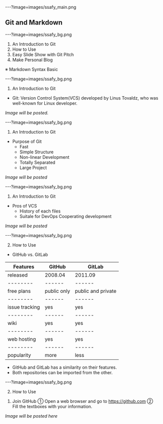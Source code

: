 ---?image=images/ssafy_main.png

## Git and Markdown

---?image=images/ssafy_bg.png

1. An Introduction to Git
2. How to Use
3. Easy Slide Show with Git Pitch
4. Make Personal Blog

※ Markdown Syntax Basic

---?image=images/ssafy_bg.png

1. An Introduction to Git

* Git: Version Control System(VCS) developed by Linus Tovaldz, who was well-known for Linux developer.

*Image will be posted.*

---?image=images/ssafy_bg.png

1. An Introduction to Git

* Purpose of Git
  - Fast
  - Simple Structure
  - Non-linear Development
  - Totally Separated
  - Large Project
  
 *Image will be posted*
 
 ---?image=images/ssafy_bg.png
 
 1. An Introduction to Git
 
 * Pros of VCS
   - History of each files
   - Suitale for DevOps Cooperating development
   
 *Image will be posted*
 
 ---?image=images/ssafy_bg.png
 
 2. How to Use
 
 * GitHub vs. GitLab
 
 |Features|GitHub|GitLab|
 |--------|------|------|
 |released|2008.04|2011.09|
 |--------|------|------|
 |free plans|public only|public and private|
 |--------|------|------|
 |issue tracking|yes|yes|
 |--------|------|------|
 |wiki|yes|yes|
 |--------|------|------|
 |web hosting|yes|yes|
 |--------|------|------|
 |popularity|more|less|
 
 * GitHub and GitLab has a similarity on their features.
 * Both repositories can be imported from the other.
 
---?image=images/ssafy_bg.png
 
2. How to Use

1) Join GitHub
   ① Open a web browser and go to https://github.com
   ② Fill the textboxes with your information.
   
*Image will be posted here*


